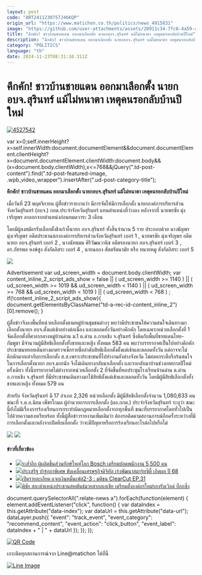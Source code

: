 ```yaml
---
layout: post
code: "ART2411230757J46KQP"
origin_url: "https://www.matichon.co.th/politics/news_4915831"
image: "https://github.com/user-attachments/assets/20911c34-7fc6-4a59-a21c-dcadbd3de3e9"
title: "คึกคัก! ชาวบ้านชายแดน ออกมาเลือกตั้ง นายกอบจ.สุรินทร์ แม้ไม่หนาตา เหตุคนรอกลับบ้านปีใหม่"
description: "คึกคัก! ชาวบ้านชายแดน ออกมาเลือกตั้ง นายกอบจ.สุรินทร์ แม้ไม่หนาตา เหตุคนรอกลับบ้านปีใหม่"
category: "POLITICS"
language: "th"
date: 2024-11-23T08:31:10.311Z
---
```


# คึกคัก! ชาวบ้านชายแดน ออกมาเลือกตั้ง นายกอบจ.สุรินทร์ แม้ไม่หนาตา เหตุคนรอกลับบ้านปีใหม่

[![](https://www.matichon.co.th/wp-content/uploads/2024/11/4527542.jpg "4527542")](https://www.matichon.co.th/wp-content/uploads/2024/11/4527542.jpg)

var x=0;self.innerHeight?x=self.innerWidth:document.documentElement&&document.documentElement.clientHeight?x=document.documentElement.clientWidth:document.body&&(x=document.body.clientWidth),x<=768&&jQuery(".td-post-content").find(".td-post-featured-image, .wpb\_video\_wrapper").insertAfter(".ud-post-category-title");

**คึกคัก! ชาวบ้านชายแดน ออกมาเลือกตั้ง นายกอบจ.สุรินทร์ แม้ไม่หนาตา เหตุคนรอกลับบ้านปีใหม่**

เมื่อวันที่ 23 พฤศจิกายน ผู้สื่อข่าวรายงานว่า มีการจัดให้มีการเลือกตั้ง นายกองค์การบริหารส่วนจังหวัดสุรินทร์ (อบจ.) กกต.ประจำจังหวัดสุรินทร์ แทนตำแหน่งที่ว่างลง หลังจากที่ นายพรชัย มุ่งเจริญพร ลาออกจากตำแหน่งก่อนหมดวาระ 3 เดือน

โดยมีผู้ลงสมัครรับเลือกตั้งชิงเก้าอี้นายก อบจ.สุรินทร์ ทั้งสิ้นจำนวน 5 ราย ประกอบด้วย นางธัญพร มุ่งเจริญพร อดีตประธานสภาองค์การบริหารส่วนจังหวัดสุรินทร์ เบอร์ 1 , นายพรชัย มุ่งเจริญพร อดีตนายก อบจ.สุรินทร์ เบอร์ 2 , นางนัทธมน ศิริวัฒนวานิช อดีตรองนายก อบจ.สุรินทร์ เบอร์ 3 , ดร.ภัทรพล หงษ์สูง สังกัดอิสระ เบอร์ 4 , นายฉลอง สัตตรัตนามัย หรือ ทนายหมู สังกัดอิสระ เบอร์ 5

![](https://www.matichon.co.th/wp-content/uploads/2024/11/06910002.38_19.Still060.jpg)

Advertisement var ud\_screen\_width = document.body.clientWidth; var content\_inline\_2\_script\_ads\_show = false || ( ud\_screen\_width >= 1140 ) || ( ud\_screen\_width >= 1019 && ud\_screen\_width < 1140 ) || ( ud\_screen\_width >= 768 && ud\_screen\_width < 1019 ) || ( ud\_screen\_width < 768 ) ; if(!content\_inline\_2\_script\_ads\_show){ document.getElementsByClassName("td-a-rec-id-content\_inline\_2")\[0\].remove(); }

ผู้สื่อข่าวจึงลงพื้นที่หน่วยเลือกตั้งตามหมู่บ้านชุมชนต่างๆ พบว่ามีประชาชนให้ความสนใจเดินทางมาเลือกตั้งนายก อบจ.ตั้งแต่เช้าอย่างต่อเนื่อง และตลอดทั้งวันอย่างคึกคัก โดยเฉพาะหน่วยเลือกตั้งที่ 1 จัดเลือกตั้งที่ศาลากลางหมู่บ้านด่าน ม.1 ต.ด่าน อ.กาบเชิง จ.สุรินทร์ ซึ่งติดกับพื้นที่ชายแดนไทย-กัมพูชา มีจำนวนผู้มีสิทธิเลือกตั้งทั้งชายและหญิง ทั้งหมด 583 คน พบว่าบรรยากาศเป็นไปอย่างคึกคัก ประชาชนทยอยเดินทางมาตรวจเช็กรายชื่อลำดับสิทธิเลือกตั้งตั้งแต่เช้าและตลอดทั้งวัน แต่อาจจะไม่คึกคักมากเท่ากับการเลือกตั้ง ส.ส.เพราะประชาชนที่ไปทำงานยังต่างจังหวัด ไม่ค่อยกระตือรือร้นสนใจในการเลือกตั้งนายก อบจ.มากนัก จึงไม่เดินทางกลับมาเลือกตั้ง และรอกลับมาบ้านช่วงเทศกาลปีใหม่ครั้งเดียว ทั้งนี้บรรยากาศไม่ต่างจากหน่วยเลือกตั้ง 2 ที่จัดขึ้นที่หอประชุมโรงเรียนบ้านด่าน ต.ด่าน อ.กาบเชิง จ.สุรินทร์ ที่มีประชาชนเดินทางมาใช้สิทธิตั้งแต่เช้าและตลอดทั้งวัน โดยมีผู้มีสิทธิเลือกตั้งทั้งชายและหญิง ทั้งหมด 579 คน

สำหรับ จังหวัดสุรินทร์ มี 17 อำเภอ 2,326 หน่วยเลือกตั้ง มีผู้มีสิทธิเลือกตั้งจำนวน 1,080,633 คน ขณะที่ ร.ต.อ.นิยม เพ็ชรโกมล ผู้อำนวยการการเลือกตั้ง (ผอ.กกต.) ประจำจังหวัดสุรินทร์ ระบุว่า ขณะนี้ยังไม่มีเรื่องการร้องเรียนการกระทำผิดกฎหมายเลือกตั้งจากทุกพื้นที่ ขณะที่บรรยากาศโดยทั่วไปเป็นไปด้วยความสงบเรียบร้อย ทั้งนี้ผู้สื่อข่าวรายงานเพิ่มเติมว่า ต้องรอติดตามสถานการณ์อีกครั้งระหว่างที่มีการเลือกตั้งและหลังจากปิดหีบเลือกตั้ง ว่าจะมีปัญหาหรือการร้องเรียนอะไรต่อไปหรือไม่

![](https://www.matichon.co.th/wp-content/uploads/2024/11/06910002.40_21.Still059.jpg) ![](https://www.matichon.co.th/wp-content/uploads/2024/11/06910002.55_00.Still061.jpg)

#### ข่าวที่เกี่ยวข้อง

*   [![](https://www.matichon.co.th/wp-content/uploads/2024/11/2752452.jpg)ระส่ำอีก ผู้ผลิตชิ้นส่วนยักษ์ใหญ่โลก Bosch เตรียมปลดพนักงาน 5,500 คน](https://www.matichon.co.th/foreign/news_4915900)
*   [![](https://www.matichon.co.th/wp-content/uploads/2024/11/dernna1-1.jpg)ประเสริฐ ปาฐกถาพิเศษ ขับเคลื่อนเศรษฐกิจดิจิทัล เร่งพัฒนาสมาร์ทซิตี้ เกิดผล ปี 68](https://www.matichon.co.th/economy/news_4915873)
*   [![](https://www.matichon.co.th/wp-content/uploads/2024/11/maxresdefault-101.jpg)เปิดรายละเอียด แจกเงินหมื่นเฟส2-3 : มติชน ClearCut EP.31](https://www.matichon.co.th/clips/news_4915906)
*   [![](https://www.matichon.co.th/wp-content/uploads/2024/11/1-295.jpg)พิชัย สละตำแหน่งประธานสหพันธ์มวยสากลเอเชีย เตรียมตั้งองค์กรใหม่รองรับเวิลด์ บ็อกซิ่ง](https://www.matichon.co.th/sport-slide/news_4915869)

document.querySelectorAll(".relate-news a").forEach(function(element) { element.addEventListener("click", function() { var dataIndex = this.getAttribute("data-index"); var dataUrl = this.getAttribute("data-url"); dataLayer.push({ "event": "track\_event", "event\_category": "recommend\_content", "event\_action": "click\_button", "event\_label": dataIndex + " | " + dataUrl }); }); });

[![QR Code](https://www.matichon.co.th/wp-content/uploads/2023/07/wob1371z.jpg)](https://lin.ee/ht0nDxX)

เกาะติดทุกสถานการณ์จาก Line@matichon ได้ที่นี่

[![Line Image](https://www.matichon.co.th/wp-content/uploads/2023/07/th.png)](https://lin.ee/ht0nDxX)